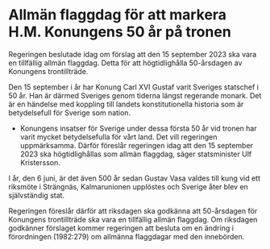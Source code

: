 # Allmän flaggdag för att markera H.M. Konungens 50 år på tronen

Regeringen beslutade idag om förslag att den 15 september 2023 ska vara en tillfällig allmän flaggdag. Detta för att högtidlighålla 50-årsdagen av Konungens trontillträde.

Den 15 september i år har Konung Carl XVI Gustaf varit Sveriges statschef i 50 år. Han är därmed Sveriges genom tiderna längst regerande monark. Det är en händelse med koppling till landets konstitutionella historia som är betydelsefull för Sverige som nation.

- Konungens insatser för Sverige under dessa första 50 år vid tronen har varit mycket betydelsefulla för vårt land. Det vill regeringen uppmärksamma. Därför föreslår regeringen idag att den 15 september 2023 ska högtidlighållas som allmän flaggdag, säger statsminister Ulf Kristersson.

I år, den 6 juni, är det även 500 år sedan Gustav Vasa valdes till kung vid ett riksmöte i Strängnäs, Kalmarunionen upplöstes och Sverige åter blev en självständig stat.

Regeringen föreslår därför att riksdagen ska godkänna att 50-årsdagen för Konungens trontillträde ska vara en tillfällig allmän flaggdag. Om riksdagen godkänner förslaget kommer regeringen att besluta om en ändring i förordningen (1982:279) om allmänna flaggdagar med den innebörden.
